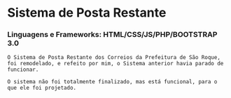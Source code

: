 # Sistema de Posta Restante
### Linguagens e Frameworks: HTML/CSS/JS/PHP/BOOTSTRAP 3.0

	O Sistema de Posta Restante dos Correios da Prefeitura de São Roque, foi remodelado, e refeito por mim, o Sistema anterior havia parado de funcionar. 

	O sistema não foi totalmente finalizado, mas está funcional, para o que ele foi projetado.
